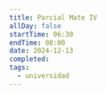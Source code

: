 ```yaml
---
title: Parcial Mate IV
allDay: false
startTime: 06:30
endTime: 08:00
date: 2024-12-13
completed: 
tags:
  - universidad
---
```

